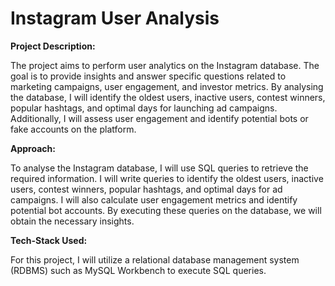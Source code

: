 # Instagram User Analysis

**Project Description:**

The project aims to perform user analytics on the Instagram database. The goal is to provide insights and answer specific questions related to marketing campaigns, user engagement, and investor metrics. By analysing the database, I will identify the oldest users, inactive users, contest winners, popular hashtags, and optimal days for launching ad campaigns. Additionally, I will assess user engagement and identify potential bots or fake accounts on the platform.

**Approach:**

To analyse the Instagram database, I will use SQL queries to retrieve the required information. I will write queries to identify the oldest users, inactive users, contest winners, popular hashtags, and optimal days for ad campaigns. I will also calculate user engagement metrics and identify potential bot accounts. By executing these queries on the database, we will obtain the necessary insights.

**Tech-Stack Used:**

For this project, I will utilize a relational database management system (RDBMS) such as MySQL Workbench to execute SQL queries.
